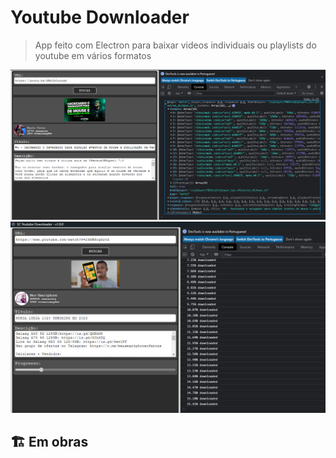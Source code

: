 # Youtube Downloader

> App feito com Electron para baixar videos individuais ou playlists do youtube em vários formatos

![1677869129533](image/README/1677869129533.png)![1677939778646](image/README/1677939778646.png)

## 🏗️ Em obras
